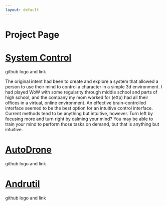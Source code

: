 ```yaml
---
layout: default
---
```


Project Page
=====

# [System Control](systemcontrol.md)

github logo and link

The original intent had been to create and explore a system that allowed a person to use their mind to control a character in a simple 3d environment. I had played WoW with some regularity through middle school and parts of high school, and the company my mom worked for (eXp) had all their offices in a virtual, online environment. An effective brain-controlled interface seemed to be the best option for an intuitive control interface. Current methods tend to be anything but intuitive, however. Turn left by focusing more and turn right by calming your mind? You may be able to train your mind to perform those tasks on demand, but that is anything but intuitive.

# [AutoDrone](autodrone.md)

github logo and link 

# [Andrutil](andrutil.md)

github logo and link
